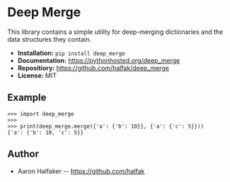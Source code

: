 # Deep Merge

This library contains a simple utility for deep-merging dictionaries and the
data structures they contain.

* **Installation:** ``pip install deep_merge``
* **Documentation:** https://pythonhosted.org/deep_merge
* **Repositiory:** https://github.com/halfak/deep_merge
* **License:** MIT

## Example

    >>> import deep_merge
    >>>
    >>> print(deep_merge.merge({'a': {'b': 10}}, {'a': {'c': 5}}))
    {'a': {'b': 10, 'c': 5}}


## Author
* Aaron Halfaker -- https://github.com/halfak
